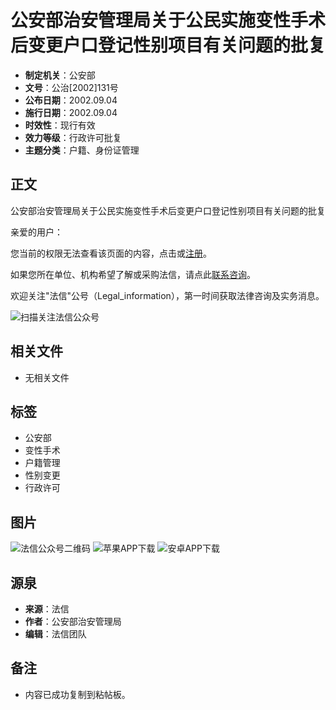 # 公安部治安管理局关于公民实施变性手术后变更户口登记性别项目有关问题的批复

- **制定机关**：公安部
- **文号**：公治\[2002\]131号
- **公布日期**：2002.09.04
- **施行日期**：2002.09.04
- **时效性**：现行有效
- **效力等级**：行政许可批复
- **主题分类**：户籍、身份证管理

## 正文

公安部治安管理局关于公民实施变性手术后变更户口登记性别项目有关问题的批复

亲爱的用户：

您当前的权限无法查看该页面的内容，点击或[注册](https://www.faxin.cn/Regist/Regist.aspx)。

如果您所在单位、机构希望了解或采购法信，请点此[联系咨询](https://www.faxin.cn/user/advisor.aspx)。

欢迎关注"法信"公号（Legal_information），第一时间获取法律咨询及实务消息。

![扫描关注法信公众号](/v2/image/qrcode_for_gzh.png)

## 相关文件

- 无相关文件

## 标签

- 公安部
- 变性手术
- 户籍管理
- 性别变更
- 行政许可

## 图片

![法信公众号二维码](/v2/image/qrcode_for_gzh.png)
![苹果APP下载](/v2/image//phone/apple-footer.png)
![安卓APP下载](/v2/image//phone/android-footer.png)

## 源泉

- **来源**：法信
- **作者**：公安部治安管理局
- **编辑**：法信团队

## 备注

- 内容已成功复制到粘帖板。